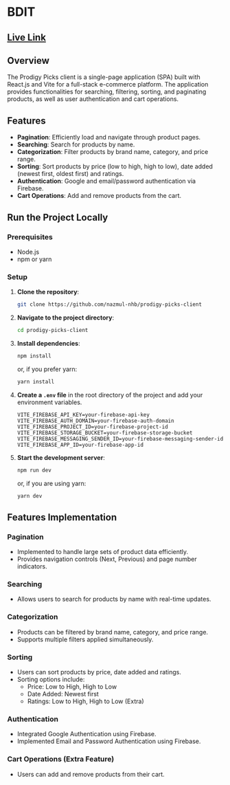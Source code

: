 # BDIT

## [Live Link](https://prodigy-picks-nhb.vercel.app)

## Overview

The Prodigy Picks client is a single-page application (SPA) built with React.js and Vite for a full-stack e-commerce platform. The application provides functionalities for searching, filtering, sorting, and paginating products, as well as user authentication and cart operations.

## Features

- **Pagination**: Efficiently load and navigate through product pages.
- **Searching**: Search for products by name.
- **Categorization**: Filter products by brand name, category, and price range.
- **Sorting**: Sort products by price (low to high, high to low), date added (newest first, oldest first) and ratings.
- **Authentication**: Google and email/password authentication via Firebase.
- **Cart Operations**: Add and remove products from the cart.

## Run the Project Locally

### Prerequisites

- Node.js
- npm or yarn

### Setup

1. **Clone the repository**:

    ```bash
    git clone https://github.com/nazmul-nhb/prodigy-picks-client
    ```

2. **Navigate to the project directory**:

    ```bash
    cd prodigy-picks-client
    ```

3. **Install dependencies**:

    ```bash
    npm install
    ```

    or, if you prefer yarn:

    ```bash
    yarn install
    ```

4. **Create a `.env` file** in the root directory of the project and add your environment variables.

    ```env
    VITE_FIREBASE_API_KEY=your-firebase-api-key
    VITE_FIREBASE_AUTH_DOMAIN=your-firebase-auth-domain
    VITE_FIREBASE_PROJECT_ID=your-firebase-project-id
    VITE_FIREBASE_STORAGE_BUCKET=your-firebase-storage-bucket
    VITE_FIREBASE_MESSAGING_SENDER_ID=your-firebase-messaging-sender-id
    VITE_FIREBASE_APP_ID=your-firebase-app-id
    ```

5. **Start the development server**:

    ```bash
    npm run dev
    ```

    or, if you are using yarn:

    ```bash
    yarn dev
    ```

## Features Implementation

### Pagination

- Implemented to handle large sets of product data efficiently.
- Provides navigation controls (Next, Previous) and page number indicators.

### Searching

- Allows users to search for products by name with real-time updates.

### Categorization

- Products can be filtered by brand name, category, and price range.
- Supports multiple filters applied simultaneously.

### Sorting

- Users can sort products by price, date added and ratings.
- Sorting options include:
  - Price: Low to High, High to Low
  - Date Added: Newest first
  - Ratings: Low to High, High to Low (Extra)

### Authentication

- Integrated Google Authentication using Firebase.
- Implemented Email and Password Authentication using Firebase.

### Cart Operations (Extra Feature)

- Users can add and remove products from their cart.